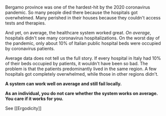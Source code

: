 Bergamo province was one of the hardest-hit by the 2020 coronavirus pandemic. So many people died there because the hospitals got overwhelmed. Many perished in their houses because they couldn't access tests and therapies.

And yet, on average, the healthcare system worked great. *On average*, hospitals didn't see many coronavirus hospitalizations. On the worst day of the pandemic, only about 10% of Italian public hospital beds were occupied by coronavirus patients.

Average data does not tell us the full story. If every hospital in Italy had 10% of their beds occupied by patients, it wouldn't have been so bad. The problem is that the patients predominantly lived in the same region. A few hospitals got completely overwhelmed, while those in other regions didn't.

**A system can work well on average and still fail locally.**

**As an individual, you do not care whether the system works on average. You care if it works for you.**

See [[Ergodicity]]